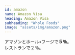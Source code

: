 ```yaml
---
id: amazon
name: Amazon Visa
heading: Amazon Visa
subheading: "Whole Foods"
image: "assets/img/amazon.png"
---
```

アマゾンとホール•フージで<strong>５％</strong>。<br />
レストランで２％。